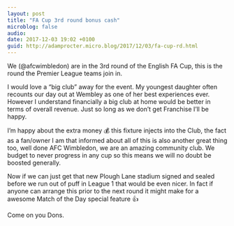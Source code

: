 ```yaml
---
layout: post
title: "FA Cup 3rd round bonus cash"
microblog: false
audio: 
date: 2017-12-03 19:02 +0100
guid: http://adamprocter.micro.blog/2017/12/03/fa-cup-rd.html
---
```

We (@afcwimbledon) are in the 3rd round of the English FA Cup, this is the round the Premier League teams join in. 

I would love a “big club” away for the event. My youngest daughter often recounts our day out at Wembley as one of her best experiences ever. However I understand financially a big club at home would be better in terms of overall revenue.  Just so long as we don’t get Franchise I’ll be happy. 

I’m happy about the extra money 💰  this fixture injects into the Club, the fact as a fan/owner I am that informed about all of this is also another great thing too, well done AFC Wimbledon, we are an amazing community club. We budget to never progress in any cup so this means we will no doubt be boosted generally. 

Now if we can just get that new Plough Lane stadium signed and sealed before we run out of puff in League 1 that would be even nicer. In fact if anyone can arrange this prior to the next round it might make for a awesome Match of the Day special feature 👍 

Come on you Dons. 
